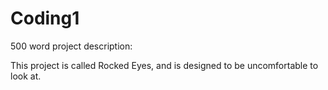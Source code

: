 # Coding1

500 word project description:

This project is called Rocked Eyes, and is designed to be uncomfortable to look at. 
